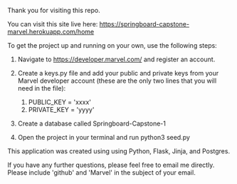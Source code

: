 Thank you for visiting this repo.

You can visit this site live here: https://springboard-capstone-marvel.herokuapp.com/home

To get the project up and running on your own, use the following steps:

1. Navigate to https://developer.marvel.com/ and register an account.

2. Create a keys.py file and add your public and private keys from your Marvel developer account (these are the only two lines that you will need in the file):
    1. PUBLIC_KEY = 'xxxx'
    2. PRIVATE_KEY = 'yyyy'

3. Create a database called Springboard-Capstone-1

4. Open the project in your terminal and run python3 seed.py


This application was created using using Python, Flask, Jinja, and Postgres.

If you have any further questions, please feel free to email me directly. Please include 'github' and 'Marvel' in the subject of your email.

